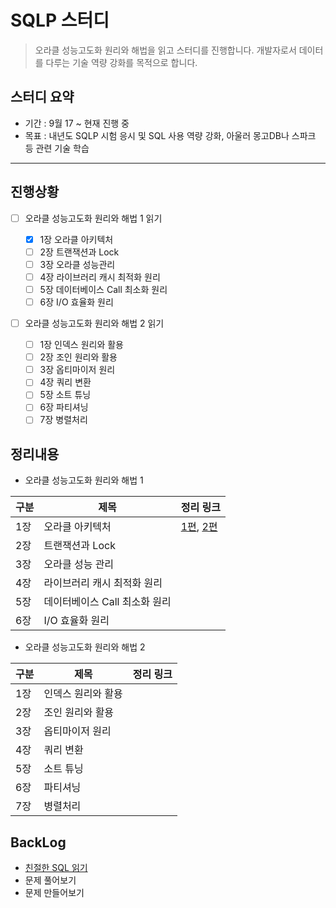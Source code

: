 # SQLP 스터디

> 오라클 성능고도화 원리와 해법을 읽고 스터디를 진행합니다. 개발자로서 데이터를 다루는 기술 역량 강화를 목적으로 합니다.

## 스터디 요약
- 기간 : 9월 17 ~ 현재 진행 중
- 목표 : 내년도 SQLP 시험 응시 및 SQL 사용 역량 강화, 아울러 몽고DB나 스파크 등 관련 기술 학습

---

## 진행상황
- [ ] 오라클 성능고도화 원리와 해법 1 읽기 

  - [X] 1장 오라클 아키텍처
  - [ ] 2장 트랜잭션과 Lock
  - [ ] 3장 오라클 성능관리
  - [ ] 4장 라이브러리 캐시 최적화 원리
  - [ ] 5장 데이터베이스 Call 최소화 원리
  - [ ] 6장 I/O 효율화 원리
  
- [ ] 오라클 성능고도화 원리와 해법 2 읽기
  - [ ] 1장 인덱스 원리와 활용
  - [ ] 2장 조인 원리와 활용
  - [ ] 3장 옵티마이저 원리
  - [ ] 4장 쿼리 변환
  - [ ] 5장 소트 튜닝
  - [ ] 6장 파티셔닝
  - [ ] 7장 병렬처리

## 정리내용
- 오라클 성능고도화 원리와 해법 1

| 구분 | 제목 | 정리 링크 |
| ----- | ----- | ----- |
| 1장 | 오라클 아키텍처 | [1편][1장_1편], [2편][1장_2편] |
| 2장 | 트랜잭션과 Lock | |
| 3장 | 오라클 성능 관리 | |
| 4장 | 라이브러리 캐시 최적화 원리 | |
| 5장 | 데이터베이스 Call 최소화 원리 | |
| 6장 | I/O 효율화 원리 | |


- 오라클 성능고도화 원리와 해법 2


| 구분 | 제목 | 정리 링크 |
| ----- | ----- | ----- |
| 1장 | 인덱스 원리와 활용 | |
| 2장 | 조인 원리와 활용 | |
| 3장 | 옵티마이저 원리 | |
| 4장 | 쿼리 변환 | |
| 5장 | 소트 튜닝 | |
| 6장 | 파티셔닝 | |
| 7장 | 병렬처리 | |


## BackLog
- [친절한 SQL 읽기][친절한SQL]
- 문제 풀어보기
- 문제 만들어보기


[//]: # (These are reference links used in the body of this note and get stripped out when the markdown processor does its job. There is no need to format nicely because it shouldn't be seen. Thanks SO - http://stackoverflow.com/questions/4823468/store-comments-in-markdown-syntax)
   [친절한SQL]: <https://github.com/t0e8r1r4y/SQLP_STUDY/wiki>
   [1장_1편]: <https://github.com/kmw8551/study/blob/main/oraclearch/src/main/java/oracle/20220925_1%EC%9E%A5.md>
   [1장_2편]: <https://github.com/kmw8551/study/blob/main/oraclearch/src/main/java/oracle/221004_study.md>
